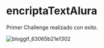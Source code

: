 # encriptaTextAlura
Primer Challenge realizado con exito.

![bloggif_63065b21e1302](https://user-images.githubusercontent.com/69083615/186480337-1045e511-6c5b-4858-97cf-c428fb5a23d0.gif)
